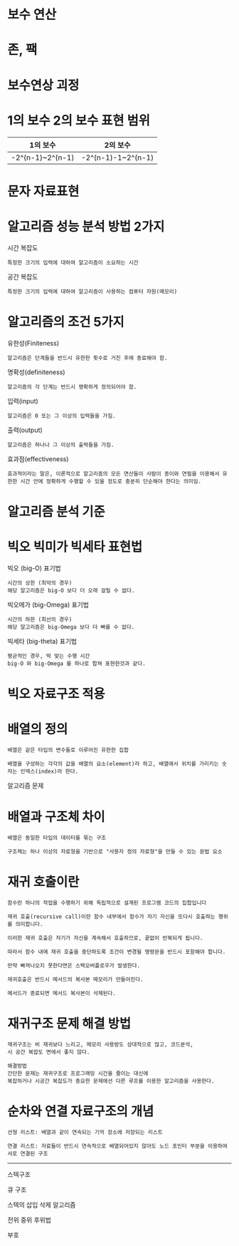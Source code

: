# 보수 연산


# 존, 팩

# 보수연상 괴정

# 1의 보수 2의 보수 표현 범위

|1의 보수|2의 보수|
|---|---|
|-2^(n-1)~2^(n-1)|-2^(n-1)-1~2^(n-1)|

# 문자 자료표현



# 알고리즘 성능 분석 방법 2가지

시간 복잡도

    특정한 크기의 입력에 대하여 알고리즘이 소요하는 시간

공간 복잡도

    특정한 크기의 입력에 대하여 알고리즘이 사용하는 컴퓨터 자원(메모리)

# 알고리즘의 조건 5가지

유한성(Finiteness)

    알고리즘은 단계들을 반드시 유한한 횟수로 거친 후에 종료해야 함.

명확성(definiteness)

    알고리즘의 각 단계는 반드시 명확하게 정의되어야 함.

입력(input)

    알고리즘은 0 또는 그 이상의 입력들을 가짐.

출력(output)

    알고리즘은 하나나 그 이상의 출력들을 가짐.

효과점(effectiveness)

    효과적이라는 말은, 이론적으로 알고리즘의 모든 연산들이 사람이 종이와 연필을 이용해서 유한한 시간 안에 정확하게 수행할 수 있을 정도로 충분히 단순해야 한다는 의미임.


# 알고리즘 분석 기준


# 빅오 빅미가 빅세타 표현법

빅오 (big-O) 표기법

    시간의 상한 (최악의 경우)
    해당 알고리즘은 big-O 보다 더 오래 걸릴 수 없다.

 

빅오메가 (big-Omega) 표기법

    시간의 하한 (최선의 경우)
    해당 알고리즘은 big-Omega 보다 더 빠를 수 없다.

 

빅세타 (big-theta) 표기법

    평균적인 경우, 딱 맞는 수행 시간
    big-O 와 big-Omega 를 하나로 합쳐 표현한것과 같다. 





# 빅오 자료구조 적용


# 배열의 정의

    배열은 같은 타입의 변수들로 이루어진 유한한 집합

    배열을 구성하는 각각의 값을 배열의 요소(element)라 하고, 배열에서 위치를 가리키는 숫자는 인덱스(index)라 한다.


알고리즘 문제



# 배열과 구조체 차이

    배열은 동일한 타입의 데이터를 묶는 구조

    구조체는 하나 이상의 자료형을 기반으로 "사용자 정의 자료형"을 만들 수 있는 문법 요소


# 재귀 호출이란 

    함수란 하나의 작업을 수행하기 위해 독립적으로 설계된 프로그램 코드의 집합입니다

    재귀 호출(recursive call)이란 함수 내부에서 함수가 자기 자신을 또다시 호출하는 행위를 의미합니다.

    이러한 재귀 호출은 자기가 자신을 계속해서 호출하므로, 끝없이 반복되게 됩니다.

    따라서 함수 내에 재귀 호출을 중단하도록 조건이 변경될 명령문을 반드시 포함해야 합니다.

    만약 빠져나오지 못한다면은 스택오버플로우가 발생한다. 

    재귀호출은 반드시 메서드의 복사본 메모리가 만들어진다.
    
    메서드가 종료되면 메서드 복사본이 삭제된다.


# 재귀구조 문제 해결 방법

    재귀구조는 비 재귀보다 느리고, 메모리 사용량도 상대적으로 많고, 코드분석,
    시 공간 복잡도 면에서 좋지 않다.

    해결방법
    간단한 문제는 재귀구조로 프로그래밍 시간을 줄이는 대신에
    복잡하거나 시공간 복잡도가 중요한 문제에선 다른 루프를 이용한 알고리즘을 사용한다.


# 순차와 연결 자료구조의 개념

    선형 리스트: 배열과 같이 연속되는 기억 장소에 저장되는 리스트

    연결 리스트: 자료들이 반드시 연속적으로 배열되어있지 않아도 노드 포인터 부분을 이용하여 서로 연결된 구조



---


스텍구조

큐 구조

스텍의 삽입 삭제 알고리즘

전위 중위 후위법



부호
